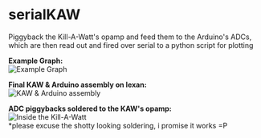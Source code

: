 serialKAW
=========
Piggyback the Kill-A-Watt's opamp and feed them to the Arduino's ADCs, which are then read out and fired over serial to a python script for plotting 

**Example Graph:**  
![Example Graph](http://imgur.com/QM0Dz.jpg "Example Graph")

**Final KAW & Arduino assembly on lexan:**  
![KAW & Arduino assembly](http://imgur.com/mmSYJ58.jpg "KAW & Arduino assembly")

**ADC piggybacks soldered to the KAW's opamp:**  
![Inside the Kill-A-Watt](http://imgur.com/id3mU.jpg "Inside the Kill-A-Watt")  
*please excuse the shotty looking soldering, i promise it works =P

